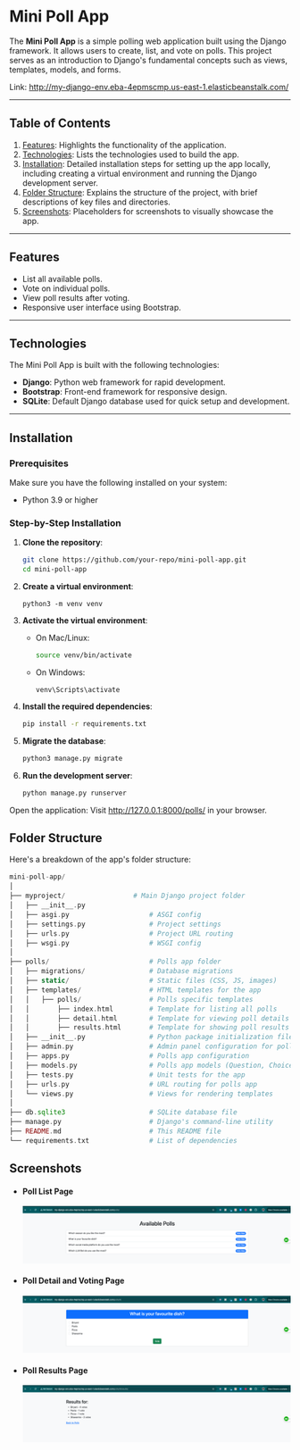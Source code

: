 # Mini Poll App
The **Mini Poll App** is a simple polling web application built using the Django framework. It allows users to create, list, and vote on polls. This project serves as an introduction to Django's fundamental concepts such as views, templates, models, and forms.

Link: http://my-django-env.eba-4epmscmp.us-east-1.elasticbeanstalk.com/

---

## Table of Contents
1. [Features](#features): Highlights the functionality of the application.
2. [Technologies](#technologies): Lists the technologies used to build the app.
3. [Installation](#installation): Detailed installation steps for setting up the app locally, including creating a virtual environment and running the Django development server.
4. [Folder Structure](#folder-structure): Explains the structure of the project, with brief descriptions of key files and directories.
5. [Screenshots](#screenshots): Placeholders for screenshots to visually showcase the app.

---

## Features
- List all available polls.
- Vote on individual polls.
- View poll results after voting.
- Responsive user interface using Bootstrap.

---

## Technologies
The Mini Poll App is built with the following technologies:
- **Django**: Python web framework for rapid development.
- **Bootstrap**: Front-end framework for responsive design.
- **SQLite**: Default Django database used for quick setup and development.
  
---

## Installation
### Prerequisites
Make sure you have the following installed on your system:
- Python 3.9 or higher

### Step-by-Step Installation
1. **Clone the repository**:
   ```bash
   git clone https://github.com/your-repo/mini-poll-app.git
   cd mini-poll-app
    ```
2. **Create a virtual environment**:
    ```
    python3 -m venv venv
    ```
3. **Activate the virtual environment**:

    - On Mac/Linux:
        ```bash
        source venv/bin/activate
        ```
    - On Windows:
        ```
        venv\Scripts\activate
        ```

4. **Install the required dependencies**:
    ```bash
    pip install -r requirements.txt
    ```

5. **Migrate the database**:
    ```bash
    python3 manage.py migrate
    ```

6. **Run the development server**:
    ```bash
    python manage.py runserver
    ```

Open the application: Visit http://127.0.0.1:8000/polls/ in your browser.

## Folder Structure
Here's a breakdown of the app's folder structure:
```php
mini-poll-app/
│
├── myproject/                 # Main Django project folder
│   ├── __init__.py
│   ├── asgi.py                    # ASGI config
│   ├── settings.py                # Project settings
│   ├── urls.py                    # Project URL routing
│   ├── wsgi.py                    # WSGI config
│
├── polls/                         # Polls app folder
│   ├── migrations/                # Database migrations
│   ├── static/                    # Static files (CSS, JS, images)
│   ├── templates/                 # HTML templates for the app
│   │   ├── polls/                 # Polls specific templates
│   │       ├── index.html         # Template for listing all polls
│   │       ├── detail.html        # Template for viewing poll details and voting
│   │       ├── results.html       # Template for showing poll results
│   ├── __init__.py                # Python package initialization file
│   ├── admin.py                   # Admin panel configuration for polls
│   ├── apps.py                    # Polls app configuration
│   ├── models.py                  # Polls app models (Question, Choice)
│   ├── tests.py                   # Unit tests for the app
│   ├── urls.py                    # URL routing for polls app
│   └── views.py                   # Views for rendering templates
│
├── db.sqlite3                     # SQLite database file
├── manage.py                      # Django's command-line utility
├── README.md                      # This README file
└── requirements.txt               # List of dependencies
```

## Screenshots
- #### Poll List Page
    ![alt text](image.png)

- #### Poll Detail and Voting Page
    ![alt text](image-1.png)

- #### Poll Results Page
    ![alt text](image-2.png)